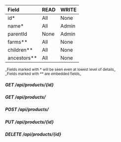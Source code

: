 | Field       | READ | WRITE |
| :----       | :--- | :---- |
| id*         | All  | None  |
| name*       | All  | Admin |
| parentId    | None | Admin |
| farms**     | All  | None  |
| children**  | All  | None  |
| ancestors** | All  | None  |

<small>
_Fields marked with * will be seen even at lowest level of details_</br>
_Fields marked with ** are embedded fields_
</small>

##### GET /api/products/{id}
##### GET /api/products/
##### POST /api/products/
##### PUT /api/products/{id}
##### DELETE /api/products/{id}
